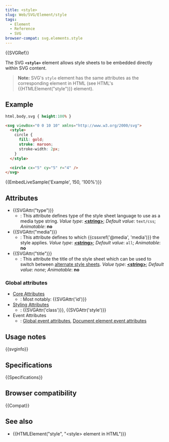 ```yaml
---
title: <style>
slug: Web/SVG/Element/style
tags:
  - Element
  - Reference
  - SVG
browser-compat: svg.elements.style
---
```

{{SVGRef}}

The SVG **`<style>`** element allows style sheets to be embedded directly within SVG content.

> **Note:** SVG's `style` element has the same attributes as the corresponding element in HTML (see HTML's {{HTMLElement("style")}} element).

## Example

```css hidden
html,body,svg { height:100% }
```

```html
<svg viewBox="0 0 10 10" xmlns="http://www.w3.org/2000/svg">
  <style>
    circle {
      fill: gold;
      stroke: maroon;
      stroke-width: 2px;
    }
  </style>

  <circle cx="5" cy="5" r="4" />
</svg>
```

{{EmbedLiveSample('Example', 150, '100%')}}

## Attributes

- {{SVGAttr("type")}}
  - : This attribute defines type of the style sheet language to use as a media type string.
    *Value type*: [**\<string>**](/en-US/docs/Web/SVG/Content_type#string); *Default value*: `text/css`; *Animatable*: **no**
- {{SVGAttr("media")}}
  - : This attribute defines to which {{cssxref('@media', 'media')}} the style applies.
    *Value type*: [**\<string>**](/en-US/docs/Web/SVG/Content_type#string); *Default value*: `all`; *Animatable*: **no**
- {{SVGAttr("title")}}
  - : This attribute the title of the style sheet which can be used to switch between [alternate style sheets](/en-US/docs/Web/CSS/Alternative_style_sheets).
    *Value type*: [**\<string>**](/en-US/docs/Web/SVG/Content_type#string); *Default value*: *none*; *Animatable*: **no**

### Global attributes

- [Core Attributes](/en-US/docs/Web/SVG/Attribute/Core)
  - : Most notably: {{SVGAttr('id')}}
- [Styling Attributes](/en-US/docs/Web/SVG/Attribute/Styling)
  - : {{SVGAttr('class')}}, {{SVGAttr('style')}}
- Event Attributes
  - : [Global event attributes](/en-US/docs/Web/SVG/Attribute/Events#global_event_attributes), [Document element event attributes](/en-US/docs/Web/SVG/Attribute/Events#document_element_event_attributes)

## Usage notes

{{svginfo}}

## Specifications

{{Specifications}}

## Browser compatibility

{{Compat}}

## See also

- {{HTMLElement("style", "&lt;style&gt; element in HTML")}}
